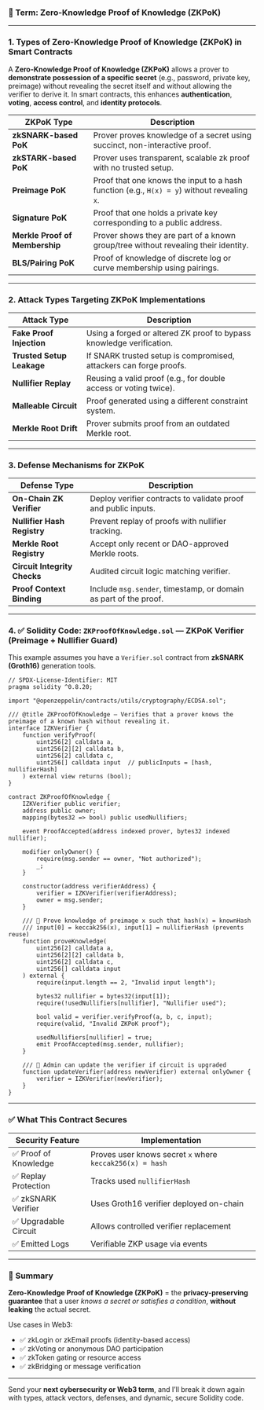 ### 🔐 Term: **Zero-Knowledge Proof of Knowledge (ZKPoK)**

---

### 1. **Types of Zero-Knowledge Proof of Knowledge (ZKPoK) in Smart Contracts**

A **Zero-Knowledge Proof of Knowledge (ZKPoK)** allows a prover to **demonstrate possession of a specific secret** (e.g., password, private key, preimage) without revealing the secret itself and without allowing the verifier to derive it. In smart contracts, this enhances **authentication**, **voting**, **access control**, and **identity protocols**.

| ZKPoK Type                     | Description                                                                                 |
| ------------------------------ | ------------------------------------------------------------------------------------------- |
| **zkSNARK-based PoK**          | Prover proves knowledge of a secret using succinct, non-interactive proof.                  |
| **zkSTARK-based PoK**          | Prover uses transparent, scalable zk proof with no trusted setup.                           |
| **Preimage PoK**               | Proof that one knows the input to a hash function (e.g., `H(x) = y`) without revealing `x`. |
| **Signature PoK**              | Proof that one holds a private key corresponding to a public address.                       |
| **Merkle Proof of Membership** | Prover shows they are part of a known group/tree without revealing their identity.          |
| **BLS/Pairing PoK**            | Proof of knowledge of discrete log or curve membership using pairings.                      |

---

### 2. **Attack Types Targeting ZKPoK Implementations**

| Attack Type               | Description                                                          |
| ------------------------- | -------------------------------------------------------------------- |
| **Fake Proof Injection**  | Using a forged or altered ZK proof to bypass knowledge verification. |
| **Trusted Setup Leakage** | If SNARK trusted setup is compromised, attackers can forge proofs.   |
| **Nullifier Replay**      | Reusing a valid proof (e.g., for double access or voting twice).     |
| **Malleable Circuit**     | Proof generated using a different constraint system.                 |
| **Merkle Root Drift**     | Prover submits proof from an outdated Merkle root.                   |

---

### 3. **Defense Mechanisms for ZKPoK**

| Defense Type                 | Description                                                      |
| ---------------------------- | ---------------------------------------------------------------- |
| **On-Chain ZK Verifier**     | Deploy verifier contracts to validate proof and public inputs.   |
| **Nullifier Hash Registry**  | Prevent replay of proofs with nullifier tracking.                |
| **Merkle Root Registry**     | Accept only recent or DAO-approved Merkle roots.                 |
| **Circuit Integrity Checks** | Audited circuit logic matching verifier.                         |
| **Proof Context Binding**    | Include `msg.sender`, timestamp, or domain as part of the proof. |

---

### 4. ✅ Solidity Code: `ZKProofOfKnowledge.sol` — ZKPoK Verifier (Preimage + Nullifier Guard)

This example assumes you have a `Verifier.sol` contract from **zkSNARK (Groth16)** generation tools.

```solidity
// SPDX-License-Identifier: MIT
pragma solidity ^0.8.20;

import "@openzeppelin/contracts/utils/cryptography/ECDSA.sol";

/// @title ZKProofOfKnowledge — Verifies that a prover knows the preimage of a known hash without revealing it.
interface IZKVerifier {
    function verifyProof(
        uint256[2] calldata a,
        uint256[2][2] calldata b,
        uint256[2] calldata c,
        uint256[] calldata input  // publicInputs = [hash, nullifierHash]
    ) external view returns (bool);
}

contract ZKProofOfKnowledge {
    IZKVerifier public verifier;
    address public owner;
    mapping(bytes32 => bool) public usedNullifiers;

    event ProofAccepted(address indexed prover, bytes32 indexed nullifier);

    modifier onlyOwner() {
        require(msg.sender == owner, "Not authorized");
        _;
    }

    constructor(address verifierAddress) {
        verifier = IZKVerifier(verifierAddress);
        owner = msg.sender;
    }

    /// 🔐 Prove knowledge of preimage x such that hash(x) = knownHash
    /// input[0] = keccak256(x), input[1] = nullifierHash (prevents reuse)
    function proveKnowledge(
        uint256[2] calldata a,
        uint256[2][2] calldata b,
        uint256[2] calldata c,
        uint256[] calldata input
    ) external {
        require(input.length == 2, "Invalid input length");

        bytes32 nullifier = bytes32(input[1]);
        require(!usedNullifiers[nullifier], "Nullifier used");

        bool valid = verifier.verifyProof(a, b, c, input);
        require(valid, "Invalid ZKPoK proof");

        usedNullifiers[nullifier] = true;
        emit ProofAccepted(msg.sender, nullifier);
    }

    /// 🔧 Admin can update the verifier if circuit is upgraded
    function updateVerifier(address newVerifier) external onlyOwner {
        verifier = IZKVerifier(newVerifier);
    }
}
```

---

### ✅ What This Contract Secures

| Security Feature     | Implementation                                           |
| -------------------- | -------------------------------------------------------- |
| ✅ Proof of Knowledge | Proves user knows secret `x` where `keccak256(x) = hash` |
| ✅ Replay Protection  | Tracks used `nullifierHash`                              |
| ✅ zkSNARK Verifier   | Uses Groth16 verifier deployed on-chain                  |
| ✅ Upgradable Circuit | Allows controlled verifier replacement                   |
| ✅ Emitted Logs       | Verifiable ZKP usage via events                          |

---

### 🧠 Summary

**Zero-Knowledge Proof of Knowledge (ZKPoK)** = the **privacy-preserving guarantee** that a user *knows a secret or satisfies a condition*, **without leaking** the actual secret.

Use cases in Web3:

* ✅ zkLogin or zkEmail proofs (identity-based access)
* ✅ zkVoting or anonymous DAO participation
* ✅ zkToken gating or resource access
* ✅ zkBridging or message verification

---

Send your **next cybersecurity or Web3 term**, and I’ll break it down again with types, attack vectors, defenses, and dynamic, secure Solidity code.
